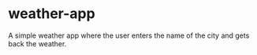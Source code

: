# weather-app
A simple weather app where the user enters the name of the city and gets back the weather. 
